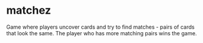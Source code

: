 # matchez
Game where players uncover cards and try to find matches - pairs of cards that look the same. 
The player who has more matching pairs wins the game.

